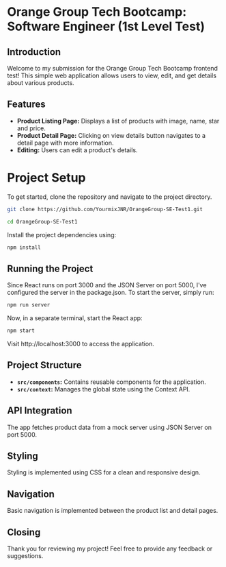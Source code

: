 # Orange Group Tech Bootcamp: Software Engineer (1st Level Test)

## Introduction
Welcome to my submission for the Orange Group Tech Bootcamp frontend test! This simple web application allows users to view, edit, and get details about various products.

## Features

- **Product Listing Page:** Displays a list of products with image, name, star and price.
- **Product Detail Page:** Clicking on view details button navigates to a detail page with more information.
- **Editing:** Users can edit a product's details.

# Project Setup
To get started, clone the repository and navigate to the project directory.
```bash
git clone https://github.com/YourmixJNR/OrangeGroup-SE-Test1.git
```

```bash
cd OrangeGroup-SE-Test1
```
Install the project dependencies using:
```bash
npm install
```

## Running the Project
Since React runs on port 3000 and the JSON Server on port 5000, I've configured the server in the package.json. To start the server, simply run:
```bash
npm run server
```
Now, in a separate terminal, start the React app:
```bash
npm start
```
Visit http://localhost:3000 to access the application.

## Project Structure
- **`src/components`:** Contains reusable components for the application.
- **`src/context`:** Manages the global state using the Context API.

## API Integration
The app fetches product data from a mock server using JSON Server on port 5000.

## Styling
Styling is implemented using CSS for a clean and responsive design.

## Navigation
Basic navigation is implemented between the product list and detail pages.

## Closing
Thank you for reviewing my project! Feel free to provide any feedback or suggestions.